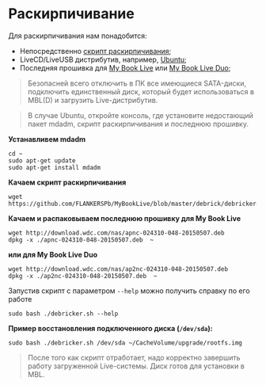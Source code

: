 # Раскирпичивание

Для раскирпичивания нам понадобится:

- Непосредственно [скрипт раскирпичивания](debricker.sh);
- LiveCD/LiveUSB дистрибутив, например, [Ubuntu](https://ubuntu.com/download/desktop);
- Последняя прошивка для [My Book Live](https://support-en.wd.com/app/products/product-detail/p/231#WD_downloads) или [My Book Live Duo](https://support-en.wd.com/app/products/product-detail/p/232#WD_downloads);
 
> Безопасней всего отключить в ПК все имеющиеся SATA-диски, подключить единственный диск, который будет использоваться в MBL(D) и загрузить Live-дистрибутив.

>В случае Ubuntu, откройте консоль, где установите недостающий пакет mdadm, скрипт раскирпичивания и последнюю прошивку.

**Устанавливем mdadm**

    cd ~
    sudo apt-get update
    sudo apt-get install mdadm

**Качаем скрипт раскирпичивания**

    wget https://github.com/FLANKERSPb/MyBookLive/blob/master/debrick/debricker.sh

**Качаем и распаковываем последнюю прошивку для My Book Live**

    wget http://download.wdc.com/nas/apnc-024310-048-20150507.deb
    dpkg -x ./apnc-024310-048-20150507.deb  ~
    
**или для My Book Live Duo**

    wget http://download.wdc.com/nas/ap2nc-024310-048-20150507.deb
    dpkg -x ./ap2nc-024310-048-20150507.deb  ~

Запустив скрипт с параметром `--help` можно получить справку по его работе

    sudo bash ./debricker.sh --help

**Пример восстановления подключенного диска (`/dev/sda`):**

    sudo bash ./debricker.sh /dev/sda ~/CacheVolume/upgrade/rootfs.img


> После того как скрипт отработает, надо корректно завершить работу загруженной Live-системы. Диск готов для установки в MBL.
